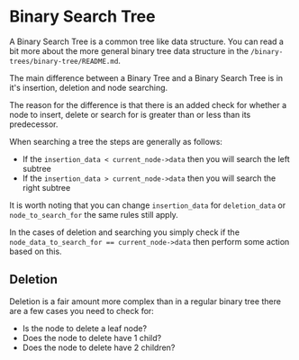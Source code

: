 # Binary Search Tree 

A Binary Search Tree is a common tree like data structure. 
You can read a bit more about the more general binary tree data structure in the `/binary-trees/binary-tree/README.md`. 

The main difference between a Binary Tree and a Binary Search Tree is in it's insertion, deletion and node searching. 

The reason for the difference is that there is an added check for whether a node to insert, delete or search for is greater than or less than its predecessor. 

When searching a tree the steps are generally as follows: 

- If the `insertion_data < current_node->data` then you will search the left subtree  
- If the `insertion_data > current_node->data` then you will search the right subtree 

It is worth noting that you can change `insertion_data` for `deletion_data` or `node_to_search_for` the same rules still apply. 

In the cases of deletion and searching you simply check if the `node_data_to_search_for == current_node->data` then perform some action based on this. 

## Deletion 

Deletion is a fair amount more complex than in a regular binary tree there are a few cases you need to check for: 

- Is the node to delete a leaf node? 
- Does the node to delete have 1 child? 
- Does the node to delete have 2 children? 


